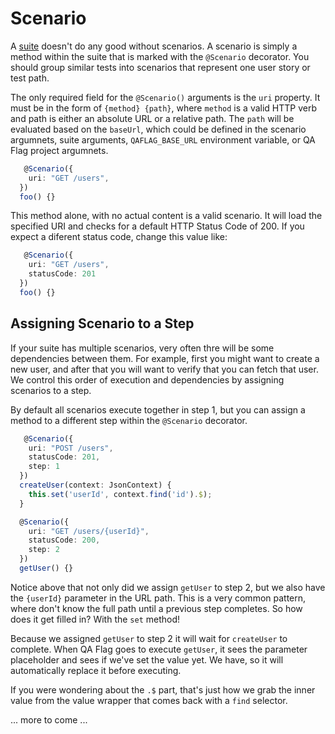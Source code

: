 # Scenario

A [suite](/docs/core-concepts/suite) doesn't do any good without scenarios. A scenario is simply a method within the suite that is marked with the `@Scenario` decorator. You should group similar tests into scenarios that represent one user story or test path.

The only required field for the `@Scenario()` arguments is the `uri` property. It must be in the form of `{method} {path}`, where `method` is a valid HTTP verb and path is either an absolute URL or a relative path. The `path` will be evaluated based on the `baseUrl`, which could be defined in the scenario argumnets, suite arguments, `QAFLAG_BASE_URL` environment variable, or QA Flag project argumnets.

```typescript
   @Scenario({
    uri: "GET /users",
  })
  foo() {}
```

This method alone, with no actual content is a valid scenario. It will load the specified URI and checks for a default HTTP Status Code of 200. If you expect a diferent status code, change this value like:

```typescript
   @Scenario({
    uri: "GET /users",
    statusCode: 201
  })
  foo() {}
```

## Assigning Scenario to a Step

If your suite has multiple scenarios, very often thre will be some dependencies between them. For example, first you might want to create a new user, and after that you will want to verify that you can fetch that user. We control this order of execution and dependencies by assigning scenarios to a step.

By default all scenarios execute together in step 1, but you can assign a method to a different step within the `@Scenario` decorator.

```typescript
   @Scenario({
    uri: "POST /users",
    statusCode: 201,
    step: 1
  })
  createUser(context: JsonContext) {
    this.set('userId', context.find('id').$);
  }

  @Scenario({
    uri: "GET /users/{userId}",
    statusCode: 200,
    step: 2
  })
  getUser() {}
```

Notice above that not only did we assign `getUser` to step 2, but we also have the `{userId}` parameter in the URL path. This is a very common pattern, where don't know the full path until a previous step completes. So how does it get filled in? With the `set` method!

Because we assigned `getUser` to step 2 it will wait for `createUser` to complete. When QA Flag goes to execute `getUser`, it sees the parameter placeholder and sees if we've set the value yet. We have, so it will automatically replace it before executing.

If you were wondering about the `.$` part, that's just how we grab the inner value from the value wrapper that comes back with a `find` selector.

... more to come ...

